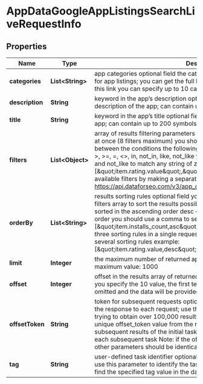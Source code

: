 

# AppDataGoogleAppListingsSearchLiveRequestInfo


## Properties

| Name | Type | Description | Notes |
|------------ | ------------- | ------------- | -------------|
|**categories** | **List&lt;String&gt;** | app categories optional field the categories you specify are used to search for app listings; you can get the full list of available app listing categories by this link you can specify up to 10 categories |  [optional] |
|**description** | **String** | keyword in the app’s description optional field keywords that occur in the description of the app; can contain up to 200 symbols |  [optional] |
|**title** | **String** | keyword in the app’s title optional field keywords that occur in the title of the app; can contain up to 200 symbols |  [optional] |
|**filters** | **List&lt;Object&gt;** | array of results filtering parameters optional field you can add several filters at once (8 filters maximum) you should set a logical operator and, or between the conditions the following operators are supported: regex, &lt;, &lt;&#x3D;, &gt;, &gt;&#x3D;, &#x3D;, &lt;&gt;, in, not_in, like, not_like you can use the % operator with like and not_like to match any string of zero or more characters example: [\&quot;item.rating.value\&quot;,\&quot;&gt;\&quot;,3] you can receive the list of available filters by making a separate request to https://api.dataforseo.com/v3/app_data/google/app_listings/available_filters |  [optional] |
|**orderBy** | **List&lt;String&gt;** | results sorting rules optional field you can use the same values as in the filters array to sort the results possible sorting types: asc – results will be sorted in the ascending order desc – results will be sorted in the descending order you should use a comma to set up a sorting parameter example: [\&quot;item.installs_count,asc\&quot;] note that you can set no more than three sorting rules in a single request you should use a comma to separate several sorting rules example: [\&quot;item.rating.value,desc\&quot;,\&quot;item.installs_count,asc\&quot;] |  [optional] |
|**limit** | **Integer** | the maximum number of returned apps optional field default value: 100 maximum value: 1000 |  [optional] |
|**offset** | **Integer** | offset in the results array of returned apps optional field default value: 0 if you specify the 10 value, the first ten entities in the results array will be omitted and the data will be provided for the successive entities |  [optional] |
|**offsetToken** | **String** | token for subsequent requests optional field provided in the identical filed of the response to each request; use this parameter to avoid timeouts while trying to obtain over 100,000 results in a single request; by specifying the unique offset_token value from the response array, you will get the subsequent results of the initial task; offset_token values are unique for each subsequent task Note: if the offset_token is specified in the request, all other parameters should be identical to the previous request |  [optional] |
|**tag** | **String** | user-defined task identifier optional field the character limit is 255 you can use this parameter to identify the task and match it with the result you will find the specified tag value in the data object of the response |  [optional] |



